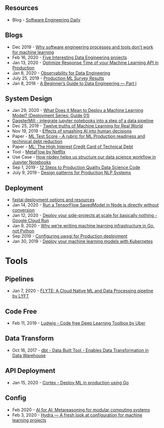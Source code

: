## Resources
- Blog - [Software Engineering Daily](https://softwareengineeringdaily.com/)

## Blogs
- Dec 2019 - [Why software engineering processes and tools don’t work for machine learning](https://www.kdnuggets.com/2019/12/comet-software-engineering-machine-learning.html)
- Feb 16, 2020 - [Five Interesting Data Engineering projects](https://medium.com/@squarecog/five-interesting-data-engineering-projects-48ffb9c9c501)
- Jan 13, 2020 - [Optimize Response Time of your Machine Learning API in Production](https://www.sicara.ai/blog/optimize-response-time-api)
- Jan 8, 2020 - [Observability for Data Engineering](https://medium.com/databand-ai/observability-for-data-engineering-a2e826587205)
- July 25, 2019 - [Production ML Survey Results](https://www.ethanrosenthal.com/2019/07/25/production-ml-survey/)
- Jan 8, 2018 - [A Beginner’s Guide to Data Engineering — Part I](https://medium.com/@rchang/a-beginners-guide-to-data-engineering-part-i-4227c5c457d7)

## System Design
- Jan 29, 2020 - [What Does it Mean to Deploy a Machine Learning Model? (Deployment Series: Guide 01)](https://mlinproduction.com/what-does-it-mean-to-deploy-a-machine-learning-model-deployment-series-01/)
- [DagsterMill - integrate jupyter notebooks into a step of a data pipeline](https://dagster.readthedocs.io/en/0.6.7.post0/sections/learn/guides/data_science/data_science.html)
- Dec 25, 2019 - [Twelve truths of Machine Learning for Real World](http://deliprao.com/archives/227)
- Nov 19, 2019 - [Effects of smashing AI into human decisions](https://www.youtube.com/watch?v=vGfVa0c3R1w)
- Paper - [ML Test Score - A rubric for ML Production readiness and techinical debt reduction](https://research.google/pubs/pub46555/)
- Paper - [ML: The High Interest Credit Card of Technical Debt](https://research.google/pubs/pub43146/)
- Tool - [MetaFlow by Netflix](https://metaflow.org/)
- Use Case - [How nbdev helps us structure our data science workflow in Jupyter Notebooks](https://medium.com/20tree-ai/how-nbdev-helps-us-structure-our-data-science-workflow-in-jupyter-notebooks-9cf6081b051f)
- Sep 1, 2019 - [12 Steps to Production Quality Data Science Code](https://towardsdatascience.com/12-steps-to-production-quality-data-science-code-35ae2f868003)
- July 9, 2019 - [Design patterns for Production NLP Systems](http://deliprao.com/archives/294)


## Deployment
- [fastai deployment options and resources](https://forums.fast.ai/t/running-deploying-fastai-successes-links-tutorials-stories/64026)
- Jan 14, 2020 - [Run a TensorFlow SavedModel in Node.js directly without conversion](https://blog.tensorflow.org/2020/01/run-tensorflow-savedmodel-in-nodejs-directly-without-conversion.html)
- Jan 12, 2020 - [Deploy your side-projects at scale for basically nothing - Google Cloud Run](https://alexolivier.me/posts/deploy-container-stateless-cheap-google-cloud-run-serverless)
- Jan 9, 2020 - [Why we’re writing machine learning infrastructure in Go, not Python](https://towardsdatascience.com/why-were-writing-machine-learning-infrastructure-in-go-not-python-38d6a37e2d76)
- Sep 2019 -  [Configuring uwsgi for Production deployment ](https://www.techatbloomberg.com/blog/configuring-uwsgi-production-deployment/)
- Jan 30, 2019 - [Deploy your machine learning models with Kubernetes](https://cnvrg.io/deploy-models-with-kubernetes/)


# Tools
## Pipelines
- Jan 7, 2020 - [FLYTE: A Cloud Native ML and Data Processing pipeline by LYFT](https://eng.lyft.com/introducing-flyte-cloud-native-machine-learning-and-data-processing-platform-fb2bb3046a59)
## Code Free
- Feb 11, 2019 - [Ludwig - Code free Deep Learning Toolbox by Uber](https://eng.uber.com/introducing-ludwig/)
## Data Transform
- Oct 16, 2017 - [dbt - Data Built Tool - Enables Data Transformation in Data Warehouse](https://blog.getdbt.com/what--exactly--is-dbt-/)
## API Deployment
- Jan 15, 2020 - [Cortex - Deploy ML in production using Go](https://github.com/cortexlabs/cortex)
## Config
- Feb 2020 - [AI for AI: Metareasoning for modular computing systems](https://www.microsoft.com/en-us/research/blog/ai-for-ai-metareasoning-for-modular-computing-systems/?OCID=msr_blog_metamod_AAAI_tw)
- Feb 3, 2020 - [Hydra — A fresh look at configuration for machine learning projects](https://medium.com/pytorch/hydra-a-fresh-look-at-configuration-for-machine-learning-projects-50583186b710?source=friends_link&sk=731951b8f758089290198398f63f9b09?utm_source=-twitter&utm_medium=PyTorch&utm_campaign=organic&utm_content=post-url&utm_offering=artificial-intelligence&utm_product=Hydra_020320)

